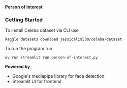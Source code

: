 #### Person of interest




### Getting Started

To install Celeba dataset via CLI use
```
kaggle datasets download jessicali9530/celeba-dataset
```
To run the program run
```
uv run streamlit run person-of-interest.py
```

**Powered by**
- Google's mediapipe library for face detection
- Streamlit UI for frontend



